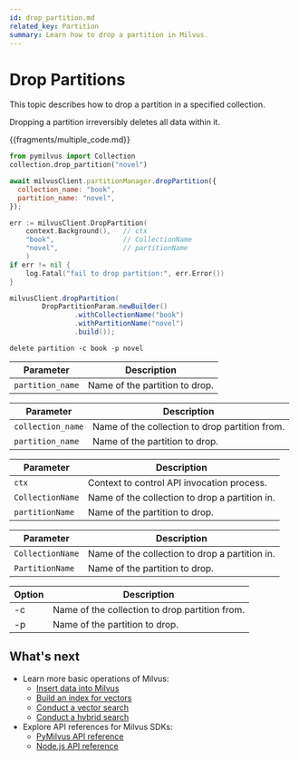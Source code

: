 ```yaml
---
id: drop_partition.md
related_key: Partition
summary: Learn how to drop a partition in Milvus.
---
```


# Drop Partitions

This topic describes how to drop a partition in a specified collection.


<div class="alert caution">
Dropping a partition irreversibly deletes all data within it.
</div>


{{fragments/multiple_code.md}}

```python
from pymilvus import Collection
collection.drop_partition("novel")
```

```javascript
await milvusClient.partitionManager.dropPartition({
  collection_name: "book",
  partition_name: "novel",
});
```

```go
err := milvusClient.DropPartition(
    context.Background(),   // ctx
    "book",                 // CollectionName
    "novel",                // partitionName
    )
if err != nil {
    log.Fatal("fail to drop partition:", err.Error())
}
```

```java
milvusClient.dropPartition(
        DropPartitionParam.newBuilder()
                .withCollectionName("book")
                .withPartitionName("novel")
                .build());
```

```shell
delete partition -c book -p novel
```

<table class="language-python">
	<thead>
        <tr>
            <th>Parameter</th>
            <th>Description</th>
        </tr>
	</thead>
	<tbody>
        <tr>
            <td><code>partition_name</code></td>
            <td>Name of the partition to drop.</td>
        </tr>
	</tbody>
</table>


<table class="language-javascript">
	<thead>
        <tr>
            <th>Parameter</th>
            <th>Description</th>
        </tr>
	</thead>
	<tbody>
        <tr>
            <td><code>collection_name</code></td>
            <td>Name of the collection to drop partition from.</td>
        </tr>
        <tr>
            <td><code>partition_name</code></td>
            <td>Name of the partition to drop.</td>
        </tr>
	</tbody>
</table>

<table class="language-go">
	<thead>
    <tr>
        <th>Parameter</th>
        <th>Description</th>
    </tr>
	</thead>
	<tbody>
    <tr>
        <td><code>ctx</code></td>
        <td>Context to control API invocation process.</td>
    </tr>
    <tr>
        <td><code>CollectionName</code></td>
        <td>Name of the collection to drop a partition in.</td>
    </tr>
    <tr>
        <td><code>partitionName</code></td>
        <td>Name of the partition to drop.</td>
    </tr>
  </tbody>
</table>

<table class="language-java">
	<thead>
    <tr>
        <th>Parameter</th>
        <th>Description</th>
    </tr>
	</thead>
	<tbody>
    <tr>
        <td><code>CollectionName</code></td>
        <td>Name of the collection to drop a partition in.</td>
    </tr>
    <tr>
        <td><code>PartitionName</code></td>
        <td>Name of the partition to drop.</td>
    </tr>
  </tbody>
</table>

<table class="language-shell">
    <thead>
        <tr>
            <th>Option</th>
            <th>Description</th>
        </tr>
    </thead>
    <tbody>
        <tr>
            <td>-c</td>
            <td>Name of the collection to drop partition from.</td>
        </tr>
        <tr>
            <td>-p</td>
            <td>Name of the partition to drop.</td>
        </tr>
    </tbody>
</table>

## What's next

- Learn more basic operations of Milvus:
  - [Insert data into Milvus](insert_data.md)
  - [Build an index for vectors](build_index.md)
  - [Conduct a vector search](search.md)
  - [Conduct a hybrid search](hybridsearch.md)
- Explore API references for Milvus SDKs:
  - [PyMilvus API reference](/api-reference/pymilvus/v{{var.milvus_python_sdk_version}}/tutorial.html)
  - [Node.js API reference](/api-reference/node/v{{var.milvus_node_sdk_version}}/tutorial.html)

